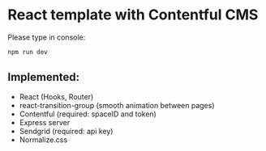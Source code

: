 # React template with Contentful CMS

Please type in console:

```bash
npm run dev
```

## Implemented: 

- React (Hooks, Router)
- react-transition-group (smooth animation between pages)
- Contentful (required: spaceID and token)
- Express server
- Sendgrid (required: api key)
- Normalize.css